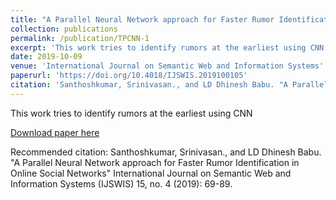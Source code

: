 ```yaml
---
title: "A Parallel Neural Network approach for Faster Rumor Identification in Online Social Networks"
collection: publications
permalink: /publication/TPCNN-1
excerpt: 'This work tries to identify rumors at the earliest using CNN'
date: 2019-10-09
venue: 'International Journal on Semantic Web and Information Systems'
paperurl: 'https://doi.org/10.4018/IJSWIS.2019100105'
citation: 'Santhoshkumar, Srinivasan., and LD Dhinesh Babu. "A Parallel Neural Network approach for Faster Rumor Identification in Online Social Networks" International Journal on Semantic Web and Information Systems (IJSWIS) 15, no. 4 (2019): 69-89.'
---
```

This work tries to identify rumors at the earliest using CNN

[Download paper here](http://doi.org/10.4018/IJSWIS.2019100105)

Recommended citation: Santhoshkumar, Srinivasan., and LD Dhinesh Babu. "A Parallel Neural Network approach for Faster Rumor Identification in Online Social Networks" International Journal on Semantic Web and Information Systems (IJSWIS) 15, no. 4 (2019): 69-89.